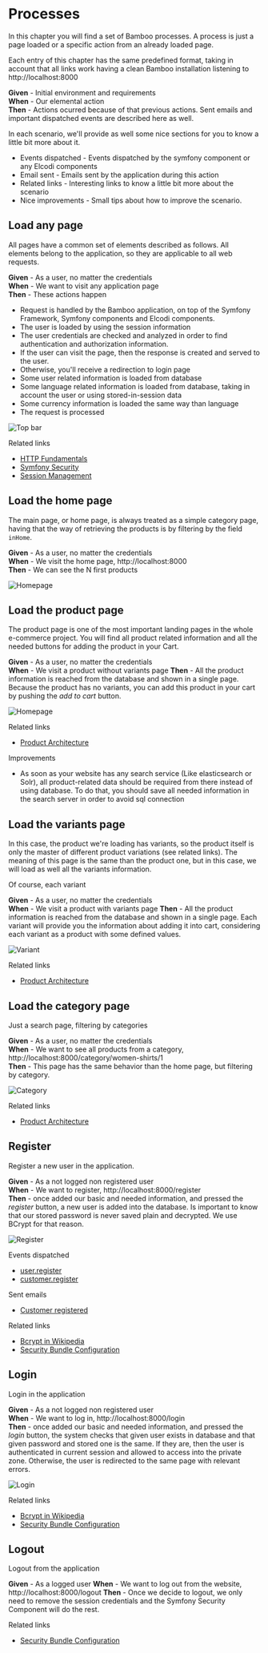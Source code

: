 # Processes

In this chapter you will find a set of Bamboo processes. A process is just a
page loaded or a specific action from an already loaded page.

Each entry of this chapter has the same predefined format, taking in account
that all links work having a clean Bamboo installation listening to
http://localhost:8000

**Given** - Initial environment and requirements  
**When** - Our elemental action  
**Then** - Actions ocurred because of that previous actions. Sent emails and 
important dispatched events are described here as well.

In each scenario, we'll provide as well some nice sections for you to know a
little bit more about it.

* Events dispatched - Events dispatched by the symfony component or any Elcodi
components
* Email sent - Emails sent by the application during this action
* Related links - Interesting links to know a little bit more about the scenario
* Nice improvements - Small tips about how to improve the scenario.

## Load any page

All pages have a common set of elements described as follows. All elements
belong to the application, so they are applicable to all web requests.

**Given** - As a user, no matter the credentials  
**When** - We want to visit any application page  
**Then** - These actions happen  

* Request is handled by the Bamboo application, on top of the Symfony Framework,
Symfony components and Elcodi components.
* The user is loaded by using the session information
* The user credentials are checked and analyzed in order to find authentication
and authorization information.
* If the user can visit the page, then the response is created and served to the
user.
* Otherwise, you'll receive a redirection to login page
* Some user related information is loaded from database
* Some language related information is loaded from database, taking in account
the user or using stored-in-session data
* Some currency information is loaded the same way than language
* The request is processed

![Top bar](images/top-bar.png)

Related links

* [HTTP Fundamentals](http://symfony.com/doc/current/book/http_fundamentals.html)
* [Symfony Security](http://symfony.com/doc/current/book/security.html)
* [Session Management](http://symfony.com/doc/current/components/http_foundation/sessions.html)

## Load the home page

The main page, or home page, is always treated as a simple category page, having
that the way of retrieving the products is by filtering by the field `inHome`.

**Given** - As a user, no matter the credentials  
**When** - We visit the home page, http://localhost:8000  
**Then** - We can see the N first products  

![Homepage](images/homepage.png)

## Load the product page

The product page is one of the most important landing pages in the whole
e-commerce project. You will find all product related information and all the
needed buttons for adding the product in your Cart.

**Given** - As a user, no matter the credentials  
**When** - We visit a product without variants page
**Then** - All the product information is reached from the database and shown in
a single page. Because the product has no variants, you can add this product in
your cart by pushing the *add to cart* button.

![Homepage](images/product.png)

Related links

- [Product Architecture](http://elcodi.io/docs/book/product-architecture/)

Improvements

- As soon as your website has any search service (Like elasticsearch or Solr),
all product-related data should be required from there instead of using
database. To do that, you should save all needed information in the search
server in order to avoid sql connection

## Load the variants page

In this case, the product we're loading has variants, so the product itself is
only the master of different product variations (see related links). The meaning
of this page is the same than the product one, but in this case, we will load as
well all the variants information.

Of course, each variant

**Given** - As a user, no matter the credentials  
**When** - We visit a product with variants page
**Then** - All the product information is reached from the database and shown in
a single page. Each variant will provide you the information about adding it
into cart, considering each variant as a product with some defined values.

![Variant](images/variant.png)

Related links

- [Product Architecture](http://elcodi.io/docs/book/product-architecture/)

## Load the category page

Just a search page, filtering by categories

**Given** - As a user, no matter the credentials  
**When** - We want to see all products from a category, http://localhost:8000/category/women-shirts/1  
**Then** - This page has the same behavior than the home page, but filtering by
category.

![Category](images/category.png)

Related links

- [Product Architecture](http://elcodi.io/docs/book/product-architecture/)

## Register

Register a new user in the application.

**Given** - As a not logged non registered user  
**When** - We want to register, http://localhost:8000/register  
**Then** - once added our basic and needed information, and pressed the 
*register* button, a new user is added into the database. Is important to know
that our stored password is never saved plain and decrypted. We use BCrypt for
that reason.

![Register](images/register.png)

Events dispatched

* [user.register](http://elcodi.io/docs/book/events/#userregister)
* [customer.register](http://elcodi.io/docs/book/events/#customerregister)

Sent emails

* [Customer registered]()

Related links

* [Bcrypt in Wikipedia](https://en.wikipedia.org/wiki/Bcrypt)
* [Security Bundle Configuration](http://symfony.com/doc/current/reference/configuration/security.html)


## Login

Login in the application

**Given** - As a not logged non registered user  
**When** - We want to log in, http://localhost:8000/login  
**Then** - once added our basic and needed information, and pressed the 
*login* button, the system checks that given user exists in database and that
given password and stored one is the same. If they are, then the user is
authenticated in current session and allowed to access into the private zone.
Otherwise, the user is redirected to the same page with relevant errors.

![Login](images/login.png)

Related links

* [Bcrypt in Wikipedia](https://en.wikipedia.org/wiki/Bcrypt)
* [Security Bundle Configuration](http://symfony.com/doc/current/reference/configuration/security.html)

## Logout

Logout from the application

**Given** - As a logged user
**When** - We want to log out from the website, http://localhost:8000/logout
**Then** - Once we decide to logout, we only need to remove the session
credentials and the Symfony Security Component will do the rest.

Related links

* [Security Bundle Configuration](http://symfony.com/doc/current/reference/configuration/security.html)
